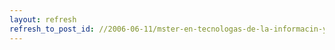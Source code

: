 ```yaml
---
layout: refresh
refresh_to_post_id: //2006-06-11/mster-en-tecnologas-de-la-informacin-y-las-comunicaciones-mtic
---
```

